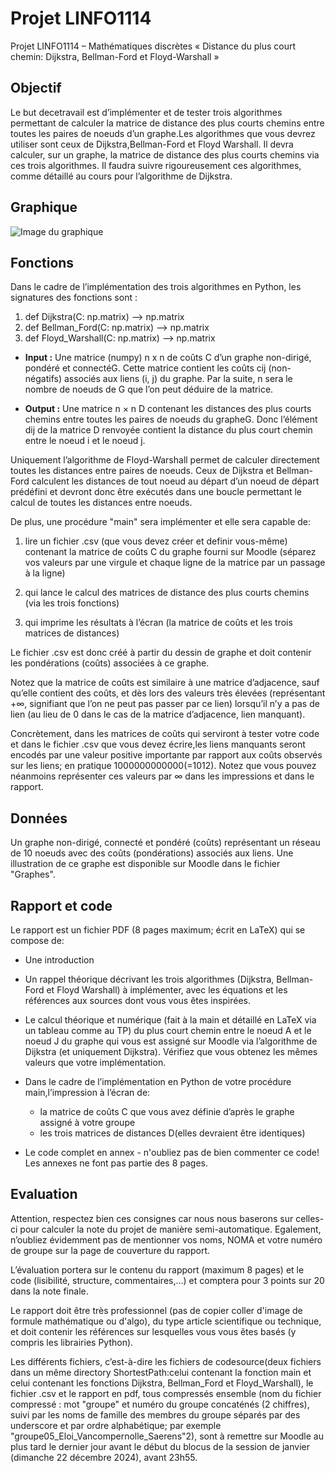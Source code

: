 # Projet LINFO1114
 Projet LINFO1114 – Mathématiques discrètes  « Distance du plus court chemin:  Dijkstra, Bellman-Ford et Floyd-Warshall »

## Objectif
 Le but decetravail est d’implémenter et de tester trois algorithmes permettant de
 calculer la matrice de distance des plus courts chemins entre toutes les paires de noeuds d’un
 graphe.Les algorithmes que vous devrez utiliser sont ceux de Dijkstra,Bellman-Ford et Floyd Warshall.
 Il devra calculer, sur un graphe, la matrice de distance des plus courts chemins via ces trois
 algorithmes. Il faudra suivre rigoureusement ces algorithmes, comme détaillé au cours pour
 l’algorithme de Dijkstra.

## Graphique
![Image du graphique](Graphe23.png)

## Fonctions

Dans le cadre de l’implémentation des trois algorithmes en Python, les signatures des fonctions sont :

1. def Dijkstra(C: np.matrix) --> np.matrix
2. def Bellman_Ford(C: np.matrix) --> np.matrix
3. def Floyd_Warshall(C: np.matrix) --> np.matrix

- **Input :** Une matrice (numpy) n x n de coûts C d’un graphe non-dirigé, pondéré et
 connectéG. Cette matrice contient les coûts cij (non-négatifs) associés aux liens (i, j)
 du graphe. Par la suite, n sera le nombre de noeuds de G que l’on peut déduire de la
 matrice.

- **Output :**  Une matrice n × n D contenant les distances des plus courts chemins entre
 toutes les paires de noeuds du grapheG. Donc l’élément dij de la matrice D renvoyée contient la distance du plus court chemin entre le noeud i et le noeud j.

Uniquement l’algorithme de Floyd-Warshall permet de calculer directement toutes les distances entre paires de noeuds. Ceux de Dijkstra et Bellman-Ford calculent les distances de
tout noeud au départ d’un noeud de départ prédéfini et devront donc être exécutés dans une
boucle permettant le calcul de toutes les distances entre noeuds.

De plus, une procédure "main" sera implémenter et elle sera capable de:

1. lire un fichier .csv (que vous devez créer et definir vous-même) contenant la matrice de coûts C du graphe fourni sur Moodle (séparez vos valeurs par une virgule et chaque ligne de la matrice par un
passage à la ligne)

2. qui lance le calcul des matrices de distance des plus courts chemins (via les trois fonctions)

3. qui imprime les résultats à l’écran (la matrice de coûts et les trois matrices de distances)

Le fichier .csv est donc créé à partir du dessin de graphe et doit contenir les pondérations (coûts) associées à ce graphe. 

Notez que la matrice de coûts est similaire à une matrice d’adjacence, sauf qu’elle contient des coûts, et dès lors des valeurs très élevées (représentant +∞, signifiant que l’on ne peut pas passer par ce lien) lorsqu’il n’y a pas de lien (au lieu de 0 dans le cas de la matrice d’adjacence, lien manquant).

Concrètement, dans les matrices de coûts qui serviront à tester votre code et dans le fichier .csv que vous devez écrire,les liens manquants seront encodés par une valeur positive
importante par rapport aux coûts observés sur les liens; en pratique 1000000000000(=1012).
Notez que vous pouvez néanmoins représenter ces valeurs par ∞ dans les impressions et
dans le rapport.

## Données

Un graphe non-dirigé, connecté et pondéré (coûts) représentant un réseau de 10
noeuds avec des coûts (pondérations) associés aux liens. Une illustration de ce graphe est
disponible sur Moodle dans le fichier "Graphes".

## Rapport et code

Le rapport est un fichier PDF (8 pages maximum; écrit en LaTeX) qui se compose de:

- Une introduction

- Un rappel théorique décrivant les trois algorithmes (Dijkstra, Bellman-Ford et Floyd
  Warshall) à implémenter, avec les équations et les références aux sources dont vous
  vous êtes inspirées.

- Le calcul théorique et numérique (fait à la main et détaillé en LaTeX via un tableau
  comme au TP) du plus court chemin entre le noeud A et le noeud J du graphe qui vous
  est assigné sur Moodle via l’algorithme de Dijkstra (et uniquement Dijkstra). Vérifiez
  que vous obtenez les mêmes valeurs que votre implémentation.

- Dans le cadre de l’implémentation en Python de votre procédure main,l’impression à l’écran de: 
   - la matrice de coûts C que vous avez définie d’après le graphe assigné à votre groupe
   - les trois matrices de distances D(elles devraient être identiques)

- Le code complet en annex - n'oubliez pas de bien commenter ce code! Les annexes ne font pas partie des  8 pages.

## Evaluation

 Attention, respectez bien ces consignes car nous nous baserons sur celles-ci pour calculer
 la note du projet de manière semi-automatique. Egalement, n’oubliez évidemment pas de
 mentionner vos noms, NOMA et votre numéro de groupe sur la page de couverture du rapport.

 L’évaluation portera sur le contenu du rapport (maximum 8 pages) et le code (lisibilité, structure, commentaires,...) et comptera pour 3 points sur 20 dans la note finale.
 
 Le rapport doit être très professionnel (pas de copier coller d'image de formule mathématique ou d'algo), du type article scientifique ou technique, et doit contenir les références sur lesquelles vous vous êtes basés (y compris les librairies Python). 
 
 Les différents fichiers, c’est-à-dire les fichiers de codesource(deux fichiers dans un même directory ShortestPath:celui contenant la fonction main et celui contenant les fonctions Dijkstra, Bellman_Ford et Floyd_Warshall), le fichier .csv et le rapport en pdf, tous compressés ensemble (nom du fichier compressé : mot "groupe" et numéro du groupe concaténés (2 chiffres), suivi par les noms de famille des membres du groupe séparés par des underscore et par ordre alphabétique; par exemple "groupe05_Eloi_Vancompernolle_Saerens"2), sont à remettre sur Moodle au plus tard le dernier jour avant le début du blocus de la session de janvier (dimanche 22 décembre 2024),
 avant 23h55.